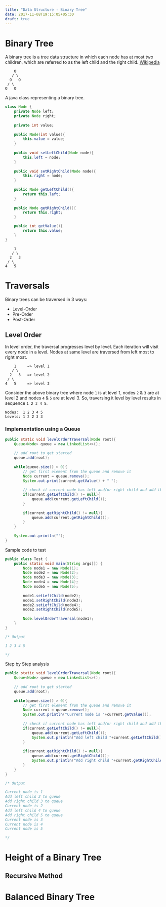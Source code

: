 ```yaml
---
title: "Data Structure - Binary Tree"
date: 2017-11-08T19:15:05+05:30
draft: true
---
```


# Binary Tree
 A binary tree is a tree data structure in which each node has at most two children, which are referred to as the left child and the right child. [Wikipedia](https://en.wikipedia.org/wiki/Binary_tree)

```
    O
   / \
  O   O
 / \
O   O
```

A java class representing a binary tree.

```java
class Node {
    private Node left;
    private Node right;
    
    private int value;
    
    public Node(int value){
        this.value = value;
    }
    
    public void setLeftChild(Node node){
        this.left = node;
    }
    
    public void setRightChild(Node node){
        this.right = node;
    }
    
    public Node getLeftChild(){
        return this.left;
    }
    
    public Node getRightChild(){
        return this.right;
    }

    public int getValue(){
        return this.value;
    }
}
```

```
    1
   / \
  2   3
 / \
4   5
```

# Traversals
Binary trees can be traversed in 3 ways:

- Level-Order
- Pre-Order
- Post-Order

## Level Order
In level order, the traversal progresses level by level. Each iteration will visit every node in a level. Nodes at same level are traversed from left most to right most.

```
    1     => level 1
   / \
  2   3   => level 2
 / \
4   5     => level 3
```

Consider the above binary tree where node `1` is at level 1, nodes `2` & `3` are at level 2 and nodes `4` & `5` are at level 3. So, traversing it level by level results in sequence `1 2 3 4 5`.
```
Nodes:  1 2 3 4 5
Levels: 1 2 2 3 3
```

### Implementation using a Queue
```java
public static void levelOrderTraversal(Node root){
    Queue<Node> queue = new LinkedList<>();
    
    // add root to get started
    queue.add(root);
    
    while(queue.size() > 0){
        // get first element from the queue and remove it
        Node current = queue.remove();
        System.out.print(current.getValue() + " ");
        
        // check if current node has left and/or right child and add them to the queue
        if(current.getLeftChild() != null){
            queue.add(current.getLeftChild());
        }
        
        if(current.getRightChild() != null){
            queue.add(current.getRightChild());
        }
    }
    
    System.out.println("");
}
```

Sample code to test

```java
public class Test {
    public static void main(String args[]) {
        Node node1 = new Node(1);
        Node node2 = new Node(2);
        Node node3 = new Node(3);
        Node node4 = new Node(4);
        Node node5 = new Node(5);
        
        node1.setLeftChild(node2);
        node1.setRightChild(node3);
        node2.setLeftChild(node4);
        node2.setRightChild(node5);
        
        Node.levelOrderTraversal(node1);
    }
}

/* Output

1 2 3 4 5

*/
```

Step by Step analysis
```java
public static void levelOrderTraversal(Node root){
    Queue<Node> queue = new LinkedList<>();
    
    // add root to get started
    queue.add(root);
    
    while(queue.size() > 0){
        // get first element from the queue and remove it
        Node current = queue.remove();
        System.out.println("Current node is "+current.getValue());
        
        // check if current node has left and/or right child and add them to the queue
        if(current.getLeftChild() != null){
            queue.add(current.getLeftChild());
            System.out.println("Add left child "+current.getLeftChild().getValue()+" to queue");
        }
        
        if(current.getRightChild() != null){
            queue.add(current.getRightChild());
            System.out.println("Add right child "+current.getRightChild().getValue()+" to queue");
        }
    }
}

/* Output

Current node is 1
Add left child 2 to queue
Add right child 3 to queue
Current node is 2
Add left child 4 to queue
Add right child 5 to queue
Current node is 3
Current node is 4
Current node is 5

*/

```

# Height of a Binary Tree


## Recursive Method

# Balanced Binary Tree